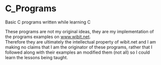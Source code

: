 C_Programs
==========

Basic C programs written while learning C

These programs are not my original ideas, they are my implementation of the programs examples on www.wibit.net.  
Therefore they are ultimately the intellectual property of wibit.net and I am making no claims that I am the 
originator of these programs, rather that I followed along with their examples an modified them (not all) so I could
learn the lessons being taught.
